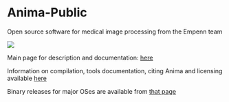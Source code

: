 # Anima-Public
Open source software for medical image processing from the Empenn team

![](https://github.com/Inria-Empenn/Anima-Public/actions/workflows/build_all.yml/badge.svg)

Main page for description and documentation: [here](https://anima.irisa.fr)

Information on compilation, tools documentation, citing Anima and licensing available [here](https://anima.rtfd.io)

Binary releases for major OSes are available from [that page](https://github.com/Inria-Visages/Anima-Public/releases)
